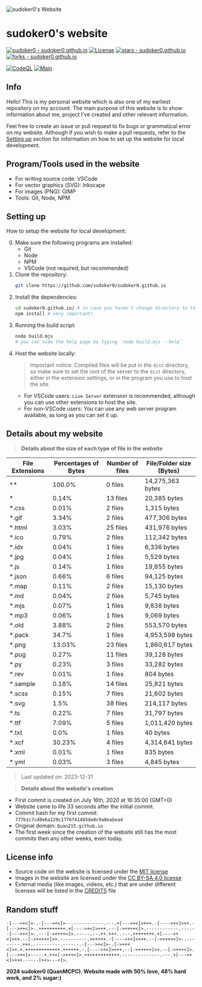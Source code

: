 ![sudoker0's Website](https://sudoker0.github.io/website/image/social_preview.png)

# sudoker0's website

[![sudoker0 - sudoker0.github.io](https://img.shields.io/static/v1?label=sudoker0&message=sudoker0.github.io&color=red&logo=github)](https://github.com/sudoker0/sudoker0.github.io)
[![License](https://img.shields.io/badge/License-MIT-red)](#-license)
[![stars - sudoker0.github.io](https://img.shields.io/github/stars/sudoker0/sudoker0.github.io?style=social)](https://github.com/sudoker0/sudoker0.github.io)
[![forks - sudoker0.github.io](https://img.shields.io/github/forks/sudoker0/sudoker0.github.io?style=social)](https://github.com/sudoker0/sudoker0.github.io)

[![CodeQL](https://github.com/sudoker0/sudoker0.github.io/actions/workflows/codeql-analysis.yml/badge.svg)](https://github.com/sudoker0/sudoker0.github.io/actions/workflows/codeql-analysis.yml)
[![Main](https://github.com/sudoker0/sudoker0.github.io/actions/workflows/main.yml/badge.svg)](https://github.com/sudoker0/sudoker0.github.io/actions/workflows/main.yml)

## Info
Hello! This is my personal website which is also one of my earliest repository on my account. The main purpose of this website is to show information about me, project I've created and other relevant information.

Feel free to create an issue or pull request to fix bugs or grammatical error on my website. Although if you wish to make a pull requests, refer to the [Setting up](#setting-up) section for information on how to set up the website for local development.

## Program/Tools used in the website
- For writing source code: VSCode
- For vector graphics (SVG): Inkscape
- For images (PNG): GIMP
- Tools: Git, Node, NPM

## Setting up
How to setup the website for local development:

0. Make sure the following programs are installed:
    - Git
    - Node
    - NPM
    - VSCode (not required, but recommended)
1. Clone the repository:
    ```bash
    git clone https://github.com/sudoker0/sudoker0.github.io
    ```
2. Install the dependencies:
    ```bash
    cd sudoker0.github.io/ # in case you haven't change directory to the root of the website
    npm install # very important!
    ```
3. Running the build script:
    ```bash
    node build.mjs
    # you can view the help page by typing `node build.mjs --help`
    ```
4. Host the website locally:
    > Important notice: Compiled files will be put in the `dist` directory, so make sure to set the root of the server to the `dist` directory, either in the extension settings, or in the program you use to host the site.
    - For VSCode users: `Live Server` extension is recommended, although you can use other extensions to host the site.
    - For non-VSCode users: You can use any web server program available, as long as you can set it up.

## Details about my website

> **Details about the size of each type of file in the website**
<!--python_data_start-->
File Extensions | Percentages of Bytes | Number of files | File/Folder size (Bytes)
----------------|--------------------- |-----------------|--------------------------
\*\* | 100.0% | 0 files | 14,275,363 bytes
\* | 0.14% | 13 files | 20,385 bytes
\*.css | 0.01% | 2 files | 1,315 bytes
\*.gif | 3.34% | 2 files | 477,306 bytes
\*.html | 3.03% | 25 files | 431,976 bytes
\*.ico | 0.79% | 2 files | 112,342 bytes
\*.idx | 0.04% | 1 files | 6,336 bytes
\*.jpg | 0.04% | 1 files | 5,529 bytes
\*.js | 0.14% | 1 files | 19,855 bytes
\*.json | 0.66% | 6 files | 94,125 bytes
\*.map | 0.11% | 2 files | 15,130 bytes
\*.md | 0.04% | 2 files | 5,745 bytes
\*.mjs | 0.07% | 1 files | 9,838 bytes
\*.mp3 | 0.06% | 1 files | 9,069 bytes
\*.old | 3.88% | 2 files | 553,570 bytes
\*.pack | 34.7% | 1 files | 4,953,598 bytes
\*.png | 13.03% | 23 files | 1,860,617 bytes
\*.pug | 0.27% | 11 files | 39,128 bytes
\*.py | 0.23% | 3 files | 33,282 bytes
\*.rev | 0.01% | 1 files | 804 bytes
\*.sample | 0.18% | 14 files | 25,821 bytes
\*.scss | 0.15% | 7 files | 21,602 bytes
\*.svg | 1.5% | 38 files | 214,117 bytes
\*.ts | 0.22% | 7 files | 31,797 bytes
\*.ttf | 7.09% | 5 files | 1,011,420 bytes
\*.txt | 0.0% | 1 files | 40 bytes
\*.xcf | 30.23% | 4 files | 4,314,841 bytes
\*.xml | 0.01% | 1 files | 835 bytes
\*.yml | 0.03% | 3 files | 4,845 bytes
> Last updated on: 2023-12-31
<!--python_data_stop-->

> **Details about the website's creation**
- First commit is created on July 16th, 2020 at 16:35:00 (GMT+0)
- Website came to life 33 seconds after the initial commit.
- Commit hash for my first commit: `777b1c7cd0e6a129c1776f41465de0c9a8eabea4`
- Original domain: `Quan215.github.io`
- The first week since the creation of the website still has the most commits then any other weeks, even today.

## License info
- Source code on the website is licensed under the [MIT license](/LICENSE)
- Images in the website are licensed under the [CC BY-SA 4.0 license](http://creativecommons.org/licenses/by-sa/4.0/)
- External media (like images, videos, etc.) that are under different licenses will be listed in the [CREDITS](/CREDITS.md) file

## Random stuff
```bf
-[--->+<]>-.-[--->+<]>--.-----------.---.+[--->+<]>+++.-[---->+<]>++.-[--->++<]>-.++++++++++.+[---->+<]>+++.---[->++++<]>.------------.---.--[--->+<]>-.---[->++++<]>.-----.--.++.+++..---.++++++++.+[---->+<]>++.--[->++++<]>+.----------.++++++.-[---->+<]>+++.--[->++++<]>-.--------.+++..---------.----.-.-[--->+<]>-.[->+++<]>+.+.+++++++++++++.++++++.-.[---->+<]>+++.--[->++++<]>+.--[->+++<]>.[--->+<]>----.+.+++[->+++<]>.+++++++++++++.--------------.---.+[--->+<]>+++.-----[++>---<]>.
```

**2024 sudoker0 (QuanMCPC). Website made with 50% love, 48% hard work, and 2% sugar:)**
